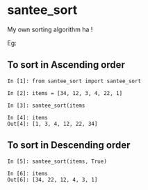 # santee_sort
My own sorting algorithm ha !

Eg:
## To sort in Ascending order

```
In [1]: from santee_sort import santee_sort

In [2]: items = [34, 12, 3, 4, 22, 1]

In [3]: santee_sort(items

In [4]: items
Out[4]: [1, 3, 4, 12, 22, 34]
```

## To sort in Descending order

```
In [5]: santee_sort(items, True)

In [6]: items
Out[6]: [34, 22, 12, 4, 3, 1]

```
